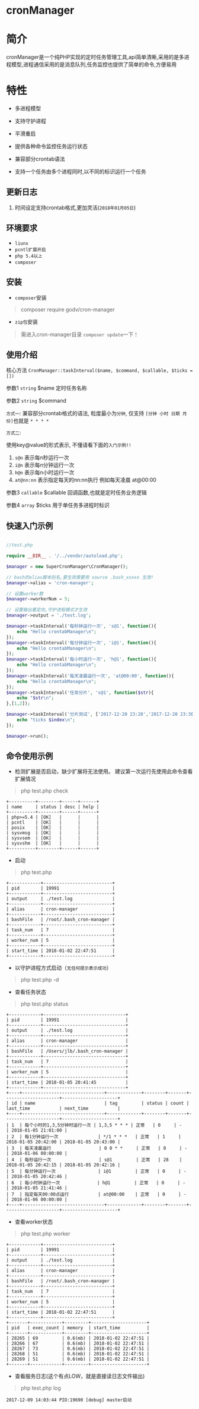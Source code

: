 # cronManager

# 简介

cronManager是一个纯PHP实现的定时任务管理工具,api简单清晰,采用的是多进程模型,进程通信采用的是消息队列,任务监控也提供了简单的命令,方便易用

# 特性

* 多进程模型

* 支持守护进程

* 平滑重启

* 提供各种命令监控任务运行状态

* 兼容部分crontab语法

* 支持一个任务由多个进程同时,以不同的标识运行一个任务


## 更新日志

1. 时间设定支持crontab格式,更加灵活(`2018年01月05日`)


## 环境要求

* `liunx`
* `pcntl扩展开启`
* `php 5.4以上`
* `composer`


## 安装

* `composer`安装

> composer require godv/cron-manager

* `zip包`安装

> 需进入cron-manager目录 `composer update`一下！


## 使用介绍

核心方法 `CronManager::taskInterval($name, $command, $callable, $ticks = [])` 

参数1 `string` $name 定时任务名称

参数2 `string` $command 

`方式一`: 兼容部分crontab格式的语法, 粒度最小为`分钟`, 仅支持 `[分钟 小时 日期 月份]`也就是 `* * * *` 

`方式二`: 

使用key@value的形式表示, 不懂请看下面的`入门示例!!`
1. `s@n` 表示每n秒运行一次 
2. `i@n` 表示每n分钟运行一次 
3. `h@n` 表示每n小时运行一次
4. `at@nn:nn` 表示指定每天的nn:nn执行 例如每天凌晨 at@00:00

参数3 `callable` $callable 回调函数,也就是定时任务业务逻辑

参数4 `array` $ticks 用于单任务多进程时标识

## 快速入门示例

``` php

//test.php

require __DIR__ . '/../vendor/autoload.php';

$manager = new SuperCronManager\CronManager();

// bash的alias脚本别名,要生效需要用 source .bash_xxxxx 生效!
$manager->alias = 'cron-manager';

// 设置worker数
$manager->workerNum = 5;

// 设置输出重定向,守护进程模式才生效
$manager->output = './test.log';

$manager->taskInterval('每秒钟运行一次', 's@1', function(){
	echo "Hello crontabManager\n";
});
$manager->taskInterval('每分钟运行一次', 'i@1', function(){
	echo "Hello crontabManager\n";
});
$manager->taskInterval('每小时运行一次', 'h@1', function(){
	echo "Hello crontabManager\n";
});
$manager->taskInterval('每天凌晨运行一次', 'at@00:00', function(){
	echo "Hello crontabManager\n";
});
$manager->taskInterval('任务分片', 's@1', function($str){
	echo "$str\n";
},[1,2]);

$manager->taskInterval('分片测试', ['2017-12-20 23:28','2017-12-20 23:30'], function($index){
	echo "ticks $index\n";
});

$manager->run();

```

## 命令使用示例

* 检测扩展是否启动，缺少扩展将无法使用。 建议第一次运行先使用此命令查看扩展情况

> php test.php check

```
+----------+--------+------+------+
| name     | status | desc | help |
+----------+--------+------+------+
| php>=5.4 | [OK]   |      |      |
| pcntl    | [OK]   |      |      |
| posix    | [OK]   |      |      |
| sysvmsg  | [OK]   |      |      |
| sysvsem  | [OK]   |      |      |
| sysvshm  | [OK]   |      |      |
+----------+--------+------+------+
```

* 启动

>  php test.php

```
+------------+--------------------------+
| pid        | 19991                    |
+------------+--------------------------+
| output     | ./test.log               |
+------------+--------------------------+
| alias      | cron-manager             |
+------------+--------------------------+
| bashFile   | /root/.bash_cron-manager |
+------------+--------------------------+
| task_num   | 7                        |
+------------+--------------------------+
| worker_num | 5                        |
+------------+--------------------------+
| start_time | 2018-01-02 22:47:51      |
+------------+--------------------------+

```

* 以守护进程方式启动（`无任何提示表示成功`）

>  php test.php -d

* 查看任务状态

>  php test.php status

```
+------------+-------------------------------+
| pid        | 19991                         |
+------------+-------------------------------+
| output     | ./test.log                    |
+------------+-------------------------------+
| alias      | cron-manager                  |
+------------+-------------------------------+
| bashFile   | /Users/jlb/.bash_cron-manager |
+------------+-------------------------------+
| task_num   | 7                             |
+------------+-------------------------------+
| worker_num | 5                             |
+------------+-------------------------------+
| start_time | 2018-01-05 20:41:45           |
+------------+-------------------------------+
+----+-------------------------------+-------------+--------+-------+---------------------+---------------------+
| id | name                          | tag         | status | count | last_time           | next_time           |
+----+-------------------------------+-------------+--------+-------+---------------------+---------------------+
| 1  | 每个小时的1,3,5分钟时运行一次 | 1,3,5 * * * | 正常   | 0     | -                   | 2018-01-05 21:01:00 |
| 2  | 每1分钟运行一次               | */1 * * *   | 正常   | 1     | 2018-01-05 20:42:00 | 2018-01-05 20:43:00 |
| 3  | 每天凌晨运行                  | 0 0 * *     | 正常   | 0     | -                   | 2018-01-06 00:00:00 |
| 4  | 每秒运行一次                  | s@1         | 正常   | 28    | 2018-01-05 20:42:15 | 2018-01-05 20:42:16 |
| 5  | 每分钟运行一次                | i@1         | 正常   | 0     | -                   | 2018-01-05 20:42:46 |
| 6  | 每小时钟运行一次              | h@1         | 正常   | 0     | -                   | 2018-01-05 21:41:46 |
| 7  | 指定每天00:00点运行           | at@00:00    | 正常   | 0     | -                   | 2018-01-06 00:00:00 |
+----+-------------------------------+-------------+--------+-------+---------------------+---------------------+
```

* 查看worker状态

>  php test.php worker

```
+------------+--------------------------+
| pid        | 19991                    |
+------------+--------------------------+
| output     | ./test.log               |
+------------+--------------------------+
| alias      | cron-manager             |
+------------+--------------------------+
| bashFile   | /root/.bash_cron-manager |
+------------+--------------------------+
| task_num   | 7                        |
+------------+--------------------------+
| worker_num | 5                        |
+------------+--------------------------+
| start_time | 2018-01-02 22:47:51      |
+------------+--------------------------+
+-------+------------+---------+---------------------+
| pid   | exec_count | memory  | start_time          |
+-------+------------+---------+---------------------+
| 28265 | 69         | 0.6(mb) | 2018-01-02 22:47:51 |
| 28266 | 67         | 0.6(mb) | 2018-01-02 22:47:51 |
| 28267 | 73         | 0.6(mb) | 2018-01-02 22:47:51 |
| 28268 | 51         | 0.6(mb) | 2018-01-02 22:47:51 |
| 28269 | 51         | 0.6(mb) | 2018-01-02 22:47:51 |
+-------+------------+---------+---------------------+
```
* 查看服务日志(这个有点LOW，就是直接读日志文件输出)

>  php test.php log

```
2017-12-09 14:03:44 PID:19690 [debug] master启动
```
